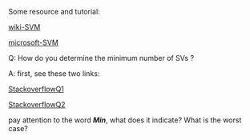Some resource and tutorial:

[wiki-SVM](https://en.wikipedia.org/wiki/Support_vector_machine)

[microsoft-SVM](https://www.microsoft.com/en-us/research/publication/a-tutorial-on-support-vector-machines-for-pattern-recognition/?from=http%3A%2F%2Fresearch.microsoft.com%2Fpubs%2F67119%2Fsvmtutorial.pdf)


Q: How do you determine the minimum number of SVs ?

A: first, see these two links:

[StackoverflowQ1](https://stats.stackexchange.com/questions/259290/theoretical-minimum-number-of-support-vectors)

[StackoverflowQ2](https://stackoverflow.com/questions/9480605/what-is-the-relation-between-the-number-of-support-vectors-and-training-data-and)

pay attention to the word _**Min**_, what does it indicate? What is the worst case?
